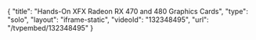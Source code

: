 {
    "title": "Hands-On  XFX Radeon RX 470 and 480 Graphics Cards",
    "type": "solo",
    "layout": "iframe-static",
    "videoId": "132348495",
    "url": "\/tvpembed\/132348495"
}